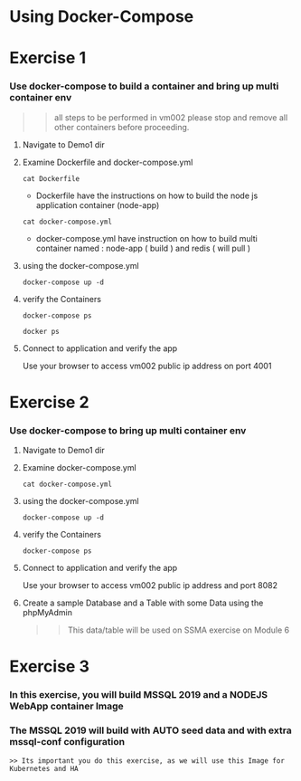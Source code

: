 # Using Docker-Compose

# Exercise 1 
### Use docker-compose to build a container and bring up multi container env
>> all steps to be performed in vm002 
>> please stop and remove all other containers before proceeding. 


1. Navigate to Demo1 dir

2. Examine Dockerfile and docker-compose.yml 

    `cat Dockerfile` 

    * Dockerfile have the instructions on how to build the node js application container (node-app)

    `cat docker-compose.yml` 

    * docker-compose.yml have instruction on how to build multi container named :  node-app ( build )  and redis ( will pull )

3. using the docker-compose.yml

    `docker-compose up -d`

4. verify the Containers 

    `docker-compose ps` 

    `docker ps` 

5. Connect to application and verify the app

    Use your browser to access vm002 public ip address on port 4001 

# Exercise 2
### Use docker-compose to bring up multi container env

1. Navigate to Demo1 dir

2. Examine docker-compose.yml 

    `cat docker-compose.yml` 

3. using the docker-compose.yml

    `docker-compose up -d`

4. verify the Containers 

    `docker-compose ps` 

5. Connect to application and verify the app

    Use your browser to access vm002 public ip address and port 8082

6. Create a sample Database and a Table with some Data using the phpMyAdmin 
   >> This data/table will be used on SSMA exercise on Module 6

# Exercise 3
### In this exercise, you will build MSSQL 2019 and a NODEJS WebApp container Image 
### The MSSQL 2019 will build with AUTO seed data and with extra mssql-conf configuration 
    >> Its important you do this exercise, as we will use this Image for Kubernetes and HA
